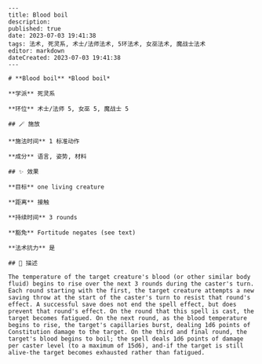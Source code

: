 
    ---
    title: Blood boil
    description: 
    published: true
    date: 2023-07-03 19:41:38
    tags: 法术, 死灵系, 术士/法师法术, 5环法术, 女巫法术, 魔战士法术
    editor: markdown
    dateCreated: 2023-07-03 19:41:38
    ---

    # **Blood boil** *Blood boil*

    **学派** 死灵系 

    **环位** 术士/法师 5, 女巫 5, 魔战士 5

    ## 🪄 施放

    **施法时间** 1 标准动作

    **成分** 语言, 姿势, 材料

    ## ✨ 效果 

    **目标** one living creature 

    **距离** 接触  

    **持续时间** 3 rounds 

    **豁免** Fortitude negates (see text)

    **法术抗力** 是

    ## 📖 描述

    The temperature of the target creature's blood (or other similar body fluid) begins to rise over the next 3 rounds during the caster's turn. Each round starting with the first, the target creature attempts a new saving throw at the start of the caster's turn to resist that round's effect. A successful save does not end the spell effect, but does prevent that round's effect. On the round that this spell is cast, the target becomes fatigued. On the next round, as the blood temperature begins to rise, the target's capillaries burst, dealing 1d6 points of Constitution damage to the target. On the third and final round, the target's blood begins to boil; the spell deals 1d6 points of damage per caster level (to a maximum of 15d6), and-if the target is still alive-the target becomes exhausted rather than fatigued.
    